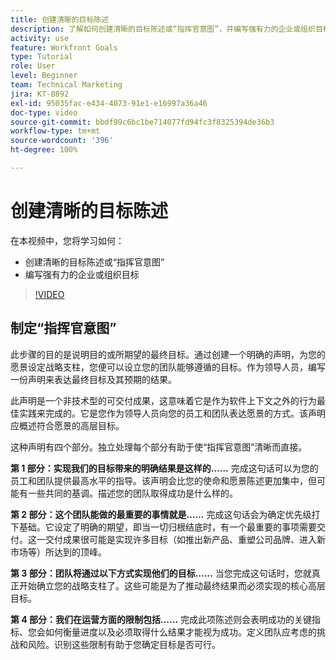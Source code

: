```yaml
---
title: 创建清晰的目标陈述
description: 了解如何创建清晰的目标陈述或“指挥官意图”，并编写强有力的企业或组织目标。
activity: use
feature: Workfront Goals
type: Tutorial
role: User
level: Beginner
team: Technical Marketing
jira: KT-8892
exl-id: 95035fac-e434-4073-91e1-e16997a36a46
doc-type: video
source-git-commit: bbdf99c6bc1be714077fd94fc3f8325394de36b3
workflow-type: tm+mt
source-wordcount: '396'
ht-degree: 100%

---
```


# 创建清晰的目标陈述

在本视频中，您将学习如何：

* 创建清晰的目标陈述或“指挥官意图”
* 编写强有力的企业或组织目标

>[!VIDEO](https://video.tv.adobe.com/v/3416007/?quality=12&learn=on&enablevpops=1&captions=chi_hans)

<!--
Your turn graphic
-->

## 制定“指挥官意图”

此步骤的目的是说明目的或所期望的最终目标。通过创建一个明确的声明，为您的愿景设定战略支柱，您便可以设立您的团队能够遵循的目标。作为领导人员，编写一份声明来表达最终目标及其预期的结果。

此声明是一个非技术型的可交付成果，这意味着它是作为软件上下文之外的行为最佳实践来完成的。它是您作为领导人员向您的员工和团队表达愿景的方式。该声明应概述符合愿景的高层目标。

这种声明有四个部分。独立处理每个部分有助于使“指挥官意图”清晰而直接。

**第 1 部分：实现我们的目标带来的明确结果是这样的……**
完成这句话可以为您的员工和团队提供最高水平的指导。该声明会比您的使命和愿景陈述更加集中，但可能有一些共同的基调。描述您的团队取得成功是什么样的。

**第 2 部分：这个团队能做的最重要的事情就是……**
完成这句话会为确定优先级打下基础。它设定了明确的期望，即当一切归根结底时，有一个最重要的事项需要交付。这一交付成果很可能是实现许多目标（如推出新产品、重塑公司品牌、进入新市场等）所达到的顶峰。

**第 3 部分：团队将通过以下方式实现他们的目标……**
当您完成这句话时，您就真正开始确立您的战略支柱了。这些可能是为了推动最终结果而必须实现的核心高层目标。

**第 4 部分：我们在运营方面的限制包括……**
完成此项陈述则会表明成功的关键指标、您会如何衡量进度以及必须取得什么结果才能视为成功。定义团队应考虑的挑战和风险。识别这些限制有助于您确定目标是否可行。
